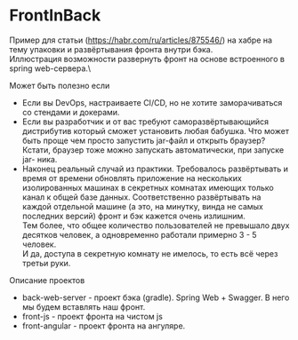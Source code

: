 # FrontInBack

Пример для статьи (https://habr.com/ru/articles/875546/) на хабре на тему упаковки и развёртывания фронта внутри бэка.\
Иллюстрация возможности развернуть фронт на основе встроенного в spring web-сервера.\

Может быть полезно если

- Если вы DevOps, настраиваете CI/CD, но не хотите заморачиваться со стендами и докерами.
- Если вы разработчик и от вас требуют саморазвёртывающийся дистрибутив который сможет установить любая бабушка. Что может быть проще чем просто запустить jar-файл и открыть браузер? Кстати, браузер тоже можно запускать автоматически, при запуске jar- ника.
- Наконец реальный случай из практики. Требовалось развёртывать и время от времени обновлять приложение на нескольких изолированных машинах в секретных комнатах имеющих только канал к общей базе данных. Соответственно развёртывать на каждой отдельной машине (а это, на минутку, винда не самых последних версий) фронт и бэк кажется очень излишним.\
Тем более, что общее количество пользователей не превышало двух десятков человек, а одновременно работали примерно 3 - 5 человек.\
И да, доступа в секретную комнату не имелось, то есть всё через третьи руки.


Описание проектов

- back-web-server - проект бэка (gradle). Spring Web + Swagger. В него мы будем вставлять наш фронт.
- front-js - проект фронта на чистом js
- front-angular - проект фронта на ангуляре.
